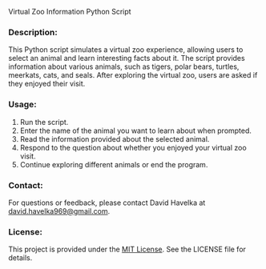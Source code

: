 Virtual Zoo Information Python Script
### Description:
This Python script simulates a virtual zoo experience, allowing users to select an animal and learn interesting facts about it. The script provides information about various animals, such as tigers, polar bears, turtles, meerkats, cats, and seals. After exploring the virtual zoo, users are asked if they enjoyed their visit.

### Usage:
1. Run the script.
2. Enter the name of the animal you want to learn about when prompted.
3. Read the information provided about the selected animal.
4. Respond to the question about whether you enjoyed your virtual zoo visit.
5. Continue exploring different animals or end the program.

### Contact:
For questions or feedback, please contact David Havelka at david.havelka969@gmail.com.

### License:
This project is provided under the [MIT License](https://opensource.org/licenses/MIT). See the LICENSE file for details.
